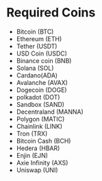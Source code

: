 # Required Coins

- Bitcoin (BTC)
- Ethereum (ETH)
- Tether (USDT)
- USD Coin (USDC)
- Binance coin (BNB)
- Solana (SOL)
- Cardano(ADA)
- Avalanche (AVAX)
- Dogecoin (DOGE)
- polkadot (DOT)
- Sandbox (SAND)
- Decentraland (MANNA)
- Polygon (MATIC)
- Chainlink (LINK)
- Tron (TRX)
- Bitcoin Cash (BCH)
- Hedera (HBAR)
- Enjin (EJN)
- Axie Infinity (AXS)
- Uniswap (UNI)